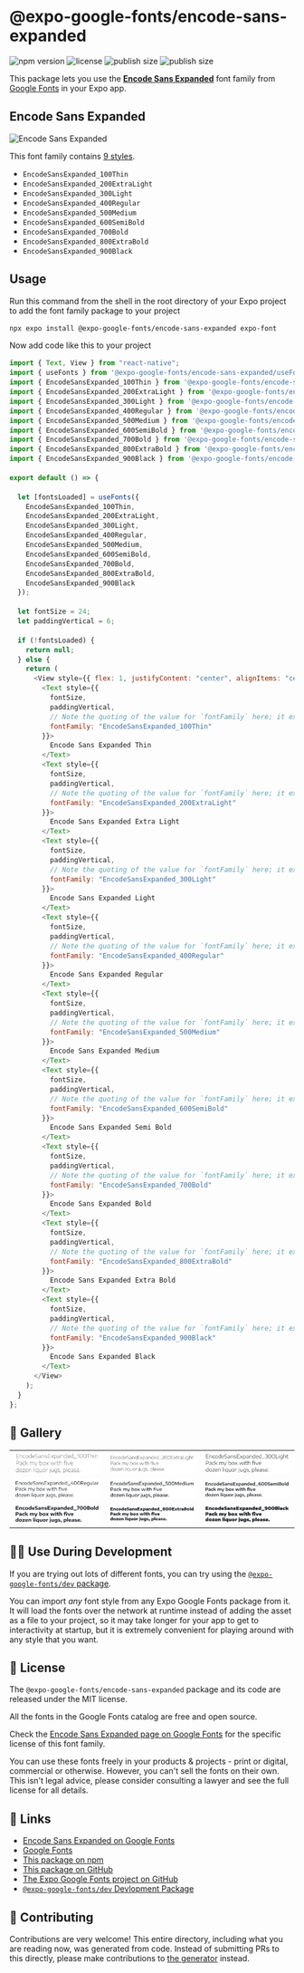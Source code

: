 # @expo-google-fonts/encode-sans-expanded

![npm version](https://flat.badgen.net/npm/v/@expo-google-fonts/encode-sans-expanded)
![license](https://flat.badgen.net/github/license/expo/google-fonts)
![publish size](https://flat.badgen.net/packagephobia/install/@expo-google-fonts/encode-sans-expanded)
![publish size](https://flat.badgen.net/packagephobia/publish/@expo-google-fonts/encode-sans-expanded)

This package lets you use the [**Encode Sans Expanded**](https://fonts.google.com/specimen/Encode+Sans+Expanded) font family from [Google Fonts](https://fonts.google.com/) in your Expo app.

## Encode Sans Expanded

![Encode Sans Expanded](./font-family.png)

This font family contains [9 styles](#-gallery).

- `EncodeSansExpanded_100Thin`
- `EncodeSansExpanded_200ExtraLight`
- `EncodeSansExpanded_300Light`
- `EncodeSansExpanded_400Regular`
- `EncodeSansExpanded_500Medium`
- `EncodeSansExpanded_600SemiBold`
- `EncodeSansExpanded_700Bold`
- `EncodeSansExpanded_800ExtraBold`
- `EncodeSansExpanded_900Black`

## Usage

Run this command from the shell in the root directory of your Expo project to add the font family package to your project

```sh
npx expo install @expo-google-fonts/encode-sans-expanded expo-font
```

Now add code like this to your project

```js
import { Text, View } from "react-native";
import { useFonts } from '@expo-google-fonts/encode-sans-expanded/useFonts';
import { EncodeSansExpanded_100Thin } from '@expo-google-fonts/encode-sans-expanded/100Thin';
import { EncodeSansExpanded_200ExtraLight } from '@expo-google-fonts/encode-sans-expanded/200ExtraLight';
import { EncodeSansExpanded_300Light } from '@expo-google-fonts/encode-sans-expanded/300Light';
import { EncodeSansExpanded_400Regular } from '@expo-google-fonts/encode-sans-expanded/400Regular';
import { EncodeSansExpanded_500Medium } from '@expo-google-fonts/encode-sans-expanded/500Medium';
import { EncodeSansExpanded_600SemiBold } from '@expo-google-fonts/encode-sans-expanded/600SemiBold';
import { EncodeSansExpanded_700Bold } from '@expo-google-fonts/encode-sans-expanded/700Bold';
import { EncodeSansExpanded_800ExtraBold } from '@expo-google-fonts/encode-sans-expanded/800ExtraBold';
import { EncodeSansExpanded_900Black } from '@expo-google-fonts/encode-sans-expanded/900Black';

export default () => {

  let [fontsLoaded] = useFonts({
    EncodeSansExpanded_100Thin, 
    EncodeSansExpanded_200ExtraLight, 
    EncodeSansExpanded_300Light, 
    EncodeSansExpanded_400Regular, 
    EncodeSansExpanded_500Medium, 
    EncodeSansExpanded_600SemiBold, 
    EncodeSansExpanded_700Bold, 
    EncodeSansExpanded_800ExtraBold, 
    EncodeSansExpanded_900Black
  });

  let fontSize = 24;
  let paddingVertical = 6;

  if (!fontsLoaded) {
    return null;
  } else {
    return (
      <View style={{ flex: 1, justifyContent: "center", alignItems: "center" }}>
        <Text style={{
          fontSize,
          paddingVertical,
          // Note the quoting of the value for `fontFamily` here; it expects a string!
          fontFamily: "EncodeSansExpanded_100Thin"
        }}>
          Encode Sans Expanded Thin
        </Text>
        <Text style={{
          fontSize,
          paddingVertical,
          // Note the quoting of the value for `fontFamily` here; it expects a string!
          fontFamily: "EncodeSansExpanded_200ExtraLight"
        }}>
          Encode Sans Expanded Extra Light
        </Text>
        <Text style={{
          fontSize,
          paddingVertical,
          // Note the quoting of the value for `fontFamily` here; it expects a string!
          fontFamily: "EncodeSansExpanded_300Light"
        }}>
          Encode Sans Expanded Light
        </Text>
        <Text style={{
          fontSize,
          paddingVertical,
          // Note the quoting of the value for `fontFamily` here; it expects a string!
          fontFamily: "EncodeSansExpanded_400Regular"
        }}>
          Encode Sans Expanded Regular
        </Text>
        <Text style={{
          fontSize,
          paddingVertical,
          // Note the quoting of the value for `fontFamily` here; it expects a string!
          fontFamily: "EncodeSansExpanded_500Medium"
        }}>
          Encode Sans Expanded Medium
        </Text>
        <Text style={{
          fontSize,
          paddingVertical,
          // Note the quoting of the value for `fontFamily` here; it expects a string!
          fontFamily: "EncodeSansExpanded_600SemiBold"
        }}>
          Encode Sans Expanded Semi Bold
        </Text>
        <Text style={{
          fontSize,
          paddingVertical,
          // Note the quoting of the value for `fontFamily` here; it expects a string!
          fontFamily: "EncodeSansExpanded_700Bold"
        }}>
          Encode Sans Expanded Bold
        </Text>
        <Text style={{
          fontSize,
          paddingVertical,
          // Note the quoting of the value for `fontFamily` here; it expects a string!
          fontFamily: "EncodeSansExpanded_800ExtraBold"
        }}>
          Encode Sans Expanded Extra Bold
        </Text>
        <Text style={{
          fontSize,
          paddingVertical,
          // Note the quoting of the value for `fontFamily` here; it expects a string!
          fontFamily: "EncodeSansExpanded_900Black"
        }}>
          Encode Sans Expanded Black
        </Text>
      </View>
    );
  }
};
```

## 🔡 Gallery


||||
|-|-|-|
|![EncodeSansExpanded_100Thin](./100Thin/EncodeSansExpanded_100Thin.ttf.png)|![EncodeSansExpanded_200ExtraLight](./200ExtraLight/EncodeSansExpanded_200ExtraLight.ttf.png)|![EncodeSansExpanded_300Light](./300Light/EncodeSansExpanded_300Light.ttf.png)||
|![EncodeSansExpanded_400Regular](./400Regular/EncodeSansExpanded_400Regular.ttf.png)|![EncodeSansExpanded_500Medium](./500Medium/EncodeSansExpanded_500Medium.ttf.png)|![EncodeSansExpanded_600SemiBold](./600SemiBold/EncodeSansExpanded_600SemiBold.ttf.png)||
|![EncodeSansExpanded_700Bold](./700Bold/EncodeSansExpanded_700Bold.ttf.png)|![EncodeSansExpanded_800ExtraBold](./800ExtraBold/EncodeSansExpanded_800ExtraBold.ttf.png)|![EncodeSansExpanded_900Black](./900Black/EncodeSansExpanded_900Black.ttf.png)||


## 👩‍💻 Use During Development

If you are trying out lots of different fonts, you can try using the [`@expo-google-fonts/dev` package](https://github.com/expo/google-fonts/tree/master/font-packages/dev#readme).

You can import _any_ font style from any Expo Google Fonts package from it. It will load the fonts over the network at runtime instead of adding the asset as a file to your project, so it may take longer for your app to get to interactivity at startup, but it is extremely convenient for playing around with any style that you want.


## 📖 License

The `@expo-google-fonts/encode-sans-expanded` package and its code are released under the MIT license.

All the fonts in the Google Fonts catalog are free and open source.

Check the [Encode Sans Expanded page on Google Fonts](https://fonts.google.com/specimen/Encode+Sans+Expanded) for the specific license of this font family.

You can use these fonts freely in your products & projects - print or digital, commercial or otherwise. However, you can't sell the fonts on their own. This isn't legal advice, please consider consulting a lawyer and see the full license for all details.

## 🔗 Links

- [Encode Sans Expanded on Google Fonts](https://fonts.google.com/specimen/Encode+Sans+Expanded)
- [Google Fonts](https://fonts.google.com/)
- [This package on npm](https://www.npmjs.com/package/@expo-google-fonts/encode-sans-expanded)
- [This package on GitHub](https://github.com/expo/google-fonts/tree/master/font-packages/encode-sans-expanded)
- [The Expo Google Fonts project on GitHub](https://github.com/expo/google-fonts)
- [`@expo-google-fonts/dev` Devlopment Package](https://github.com/expo/google-fonts/tree/master/font-packages/dev)

## 🤝 Contributing

Contributions are very welcome! This entire directory, including what you are reading now, was generated from code. Instead of submitting PRs to this directly, please make contributions to [the generator](https://github.com/expo/google-fonts/tree/master/packages/generator) instead.
